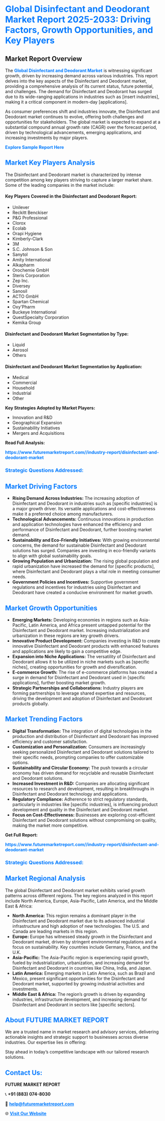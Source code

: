 <h1 style="color: #007BFF;">Global Disinfectant and Deodorant Market Report 2025-2033: Driving Factors, Growth Opportunities, and Key Players</h1>

<section id="overview">
<h2>Market Report Overview</h2>
<p>The <a href="https://www.futuremarketreport.com//industry-report/disinfectant-and-deodorant-market" style="color: #007BFF; text-decoration: none;"><strong>Global Disinfectant and Deodorant Market</strong></a> is witnessing significant growth, driven by increasing demand across various industries. This report delves into the key aspects of the Disinfectant and Deodorant market, providing a comprehensive analysis of its current status, future potential, and challenges. The demand for Disinfectant and Deodorant has surged due to its wide-ranging applications in industries such as [insert industries], making it a critical component in modern-day [applications].</p>
<p>As consumer preferences shift and industries innovate, the Disinfectant and Deodorant market continues to evolve, offering both challenges and opportunities for stakeholders. The global market is expected to expand at a substantial compound annual growth rate (CAGR) over the forecast period, driven by technological advancements, emerging applications, and increasing investments by major players.</p>
</section>

<section id="overview">
<p><a href="https://www.futuremarketreport.com//request-sample/reportId=45549" style="color: #007BFF; text-decoration: none;"><strong>Explore Sample Report Here</strong></a></p>
</section>

<section id="key-players">
<h2 style="color: #007BFF;">Market Key Players Analysis</h2>
<p>The Disinfectant and Deodorant market is characterized by intense competition among key players striving to capture a larger market share. Some of the leading companies in the market include:</p>
<h4>Key Players Covered in the Disinfectant and Deodorant Report:</h4>
<ul><li>Unilever</li><li>Reckitt Benckiser</li><li>P&amp;G Professional</li><li>Clorox</li><li>Ecolab</li><li>Orapi Hygiene</li><li>Kimberly-Clark</li><li>3M</li><li>S.C. Johnson &amp; Son</li><li>Sanytol</li><li>Amity International</li><li>Alkapharm</li><li>Orochemie GmbH</li><li>Steris Corporation</li><li>Zep Inc.</li><li>Diversey</li><li>Sanosil</li><li>ACTO GmbH</li><li>Spartan Chemical</li><li>Oxy&#039;Pharm</li><li>Buckeye International</li><li>QuestSpecialty Corporation</li><li>Kemika Group</li></ul>
<h4>Disinfectant and Deodorant Market Segmentation by Type:</h4>
<ul><li>Liquid</li><li>Aerosol</li><li>Others</li></ul>

<h4>Disinfectant and Deodorant Market Segmentation by Application:</h4>
<ul><li>Medical</li><li>Commercial</li><li>Household</li><li>Industrial</li><li>Other</li></ul>
<p><strong>Key Strategies Adopted by Market Players:</strong></p>
<ul>
<li>Innovation and R&D</li>
<li>Geographical Expansion</li>
<li>Sustainability Initiatives</li>
<li>Mergers and Acquisitions</li>
</ul>
</section>

<section>
<p><strong>Read Full Analysis: </strong></p><a href="https://www.futuremarketreport.com//industry-report/disinfectant-and-deodorant-market" style="color: #007BFF; text-decoration: none;"><strong>https://www.futuremarketreport.com//industry-report/disinfectant-and-deodorant-market</strong></a>
<h3 style="color: #007BFF;">Strategic Questions Addressed:</h3>
</section>

<section id="driving-factors">
<h2 style="color: #007BFF;">Market Driving Factors</h2>
<ul>
<li><strong>Rising Demand Across Industries:</strong> The increasing adoption of Disinfectant and Deodorant in industries such as [specific industries] is a major growth driver. Its versatile applications and cost-effectiveness make it a preferred choice among manufacturers.</li>
<li><strong>Technological Advancements:</strong> Continuous innovations in production and application technologies have enhanced the efficiency and performance of Disinfectant and Deodorant, further boosting market demand.</li>
<li><strong>Sustainability and Eco-Friendly Initiatives:</strong> With growing environmental concerns, the demand for sustainable Disinfectant and Deodorant solutions has surged. Companies are investing in eco-friendly variants to align with global sustainability goals.</li>
<li><strong>Growing Population and Urbanization:</strong> The rising global population and rapid urbanization have increased the demand for [specific products], where Disinfectant and Deodorant plays a vital role in meeting consumer needs.</li>
<li><strong>Government Policies and Incentives:</strong> Supportive government regulations and incentives for industries using Disinfectant and Deodorant have created a conducive environment for market growth.</li>
</ul>
</section>

<section id="growth-opportunities">
<h2 style="color: #007BFF;">Market Growth Opportunities</h2>
<ul>
<li><strong>Emerging Markets:</strong> Developing economies in regions such as Asia-Pacific, Latin America, and Africa present untapped potential for the Disinfectant and Deodorant market. Increasing industrialization and urbanization in these regions are key growth drivers.</li>
<li><strong>Innovative Product Development:</strong> Companies investing in R&D to create innovative Disinfectant and Deodorant products with enhanced features and applications are likely to gain a competitive edge.</li>
<li><strong>Expansion into Niche Applications:</strong> The versatility of Disinfectant and Deodorant allows it to be utilized in niche markets such as [specific niches], creating opportunities for growth and diversification.</li>
<li><strong>E-commerce Growth:</strong> The rise of e-commerce platforms has created a surge in demand for Disinfectant and Deodorant used in [specific applications], further boosting market growth.</li>
<li><strong>Strategic Partnerships and Collaborations:</strong> Industry players are forming partnerships to leverage shared expertise and resources, driving the development and adoption of Disinfectant and Deodorant products globally.</li>
</ul>
</section>

<section id="trending-factors">
<h2 style="color: #007BFF;">Market Trending Factors</h2>
<ul>
<li><strong>Digital Transformation:</strong> The integration of digital technologies in the production and distribution of Disinfectant and Deodorant has improved efficiency and customer satisfaction.</li>
<li><strong>Customization and Personalization:</strong> Consumers are increasingly seeking personalized Disinfectant and Deodorant solutions tailored to their specific needs, prompting companies to offer customizable options.</li>
<li><strong>Sustainability and Circular Economy:</strong> The push towards a circular economy has driven demand for recyclable and reusable Disinfectant and Deodorant solutions.</li>
<li><strong>Increased Investment in R&D:</strong> Companies are allocating significant resources to research and development, resulting in breakthroughs in Disinfectant and Deodorant technology and applications.</li>
<li><strong>Regulatory Compliance:</strong> Adherence to strict regulatory standards, particularly in industries like [specific industries], is influencing product development and quality in the Disinfectant and Deodorant market.</li>
<li><strong>Focus on Cost-Effectiveness:</strong> Businesses are exploring cost-efficient Disinfectant and Deodorant solutions without compromising on quality, making the market more competitive.</li>
</ul>
</section>

<section>
<p><strong>Get Full Report: </strong></p><a href="https://www.futuremarketreport.com//industry-report/disinfectant-and-deodorant-market" style="color: #007BFF; text-decoration: none;"><strong>https://www.futuremarketreport.com//industry-report/disinfectant-and-deodorant-market</strong></a>
<h3 style="color: #007BFF;">Strategic Questions Addressed:</h3>
</section>


<section id="regional-analysis">
<h2 style="color: #007BFF;">Market Regional Analysis</h2>
<p>The global Disinfectant and Deodorant market exhibits varied growth patterns across different regions. The key regions analyzed in this report include North America, Europe, Asia-Pacific, Latin America, and the Middle East & Africa:</p>
<ul>
<li><strong>North America:</strong> This region remains a dominant player in the Disinfectant and Deodorant market due to its advanced industrial infrastructure and high adoption of new technologies. The U.S. and Canada are leading markets in this region.</li>
<li><strong>Europe:</strong> Europe has witnessed steady growth in the Disinfectant and Deodorant market, driven by stringent environmental regulations and a focus on sustainability. Key countries include Germany, France, and the U.K.</li>
<li><strong>Asia-Pacific:</strong> The Asia-Pacific region is experiencing rapid growth, fueled by industrialization, urbanization, and increasing demand for Disinfectant and Deodorant in countries like China, India, and Japan.</li>
<li><strong>Latin America:</strong> Emerging markets in Latin America, such as Brazil and Mexico, present significant opportunities for the Disinfectant and Deodorant market, supported by growing industrial activities and investments.</li>
<li><strong>Middle East & Africa:</strong> The region’s growth is driven by expanding industries, infrastructure development, and increasing demand for Disinfectant and Deodorant in sectors like [specific sectors].</li>
</ul>
</section>

<footer>
<h2 style="color: #007BFF;">About FUTURE MARKET REPORT</h2>
<p>We are a trusted name in market research and advisory services, delivering actionable insights and strategic support to businesses across diverse industries. Our expertise lies in offering:</p>

<p>Stay ahead in today’s competitive landscape with our tailored research solutions.</p>

<h2 style="color: #007BFF;">Contact Us:</h2>
<p><strong>FUTURE MARKET REPORT</strong></p>
<p>📞 <strong>+91 (883) 074-8030</strong></p>
<p>📧 <strong><a href="mailto:help@futuremarketreport.com" style="color: #007BFF;">help@futuremarketreport.com</a></strong></p>
<p>🌐 <strong><a href="https://www.futuremarketreport.com/" style="color: #007BFF;">Visit Our Website</a></strong></p>
</footer>